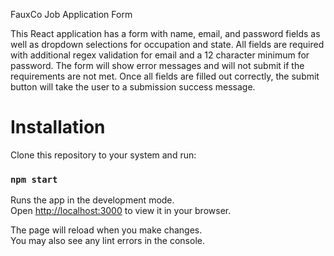 FauxCo Job Application Form

This React application has a form with name, email, and password fields as well as dropdown selections for occupation and state. All fields are required with additional regex validation for email and a 12 character minimum for password. The form will show error messages and will not submit if the requirements are not met. Once all fields are filled out correctly, the submit button will take the user to a submission success message.

# Installation

Clone this repository to your system and run:

### `npm start`

Runs the app in the development mode.\
Open [http://localhost:3000](http://localhost:3000) to view it in your browser.

The page will reload when you make changes.\
You may also see any lint errors in the console.
